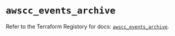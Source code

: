 # `awscc_events_archive`

Refer to the Terraform Registory for docs: [`awscc_events_archive`](https://registry.terraform.io/providers/hashicorp/awscc/0.70.0/docs/resources/events_archive).

